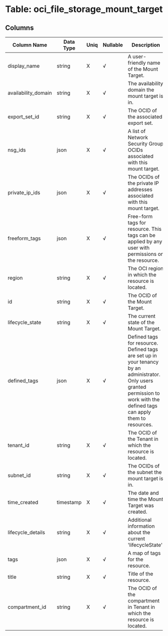 # Table: oci_file_storage_mount_target

## Columns 

|  Column Name   |  Data Type  | Uniq | Nullable | Description | 
|  ----  | ----  | ----  | ----  | ---- | 
| display_name | string | X | √ | A user-friendly name of the Mount Target. | 
| availability_domain | string | X | √ | The availability domain the mount target is in. | 
| export_set_id | string | X | √ | The OCID of the associated export set. | 
| nsg_ids | json | X | √ | A list of Network Security Group OCIDs associated with this mount target. | 
| private_ip_ids | json | X | √ | The OCIDs of the private IP addresses associated with this mount target. | 
| freeform_tags | json | X | √ | Free-form tags for resource. This tags can be applied by any user with permissions on the resource. | 
| region | string | X | √ | The OCI region in which the resource is located. | 
| id | string | X | √ | The OCID of the Mount Target. | 
| lifecycle_state | string | X | √ | The current state of the Mount Target. | 
| defined_tags | json | X | √ | Defined tags for resource. Defined tags are set up in your tenancy by an administrator. Only users granted permission to work with the defined tags can apply them to resources. | 
| tenant_id | string | X | √ | The OCID of the Tenant in which the resource is located. | 
| subnet_id | string | X | √ | The OCIDs of the subnet the mount target is in. | 
| time_created | timestamp | X | √ | The date and time the Mount Target was created. | 
| lifecycle_details | string | X | √ | Additional information about the current 'lifecycleState'. | 
| tags | json | X | √ | A map of tags for the resource. | 
| title | string | X | √ | Title of the resource. | 
| compartment_id | string | X | √ | The OCID of the compartment in Tenant in which the resource is located. | 


